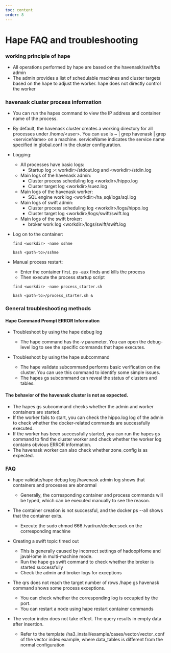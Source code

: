 ```yaml
---
toc: content
order: 8
---
```


# Hape FAQ and troubleshooting

### working principle of hape
* All operations performed by hape are based on the havenask/swift/bs admin
* The admin provides a list of schedulable machines and cluster targets based on the hape to adjust the worker. hape does not directly control the worker


### havenask cluster process information
* You can run the hapes command to view the IP address and container name of the process.
* By default, the havenask cluster creates a working directory for all processes under /home/\<user\>. You can use ls ~ | grep havenask | grep \<serviceName\> on a machine. serviceName indicates the service name specified in global.conf in the cluster configuration.
* Logging:
   * All processes have basic logs:
      * Startup log :\< workdir\>/stdout.log and \<workdir\>/stdin.log
   * Main logs of the havenask admin:
      * Cluster process scheduling log \<workdir\>/hippo.log
      * Cluster target log \<workdir\>/suez.log
   * Main logs of the havenask worker:
      * SQL engine work log \<workdir\>/ha_sql/logs/sql.log
   * Main logs of swift admin:
      * Cluster process scheduling log \<workdir\>/logs/hippo.log
      * Cluster target log \<workdir\>/logs/swift/swift.log
   * Main logs of the swift broker:
      * broker work log \<workdir\>/logs/swift/swift.log
* Log on to the container:
   ```
   find <workdir> -name sshme
   ```
   ```
   bash <path-to>/sshme
   ```

* Manual process restart:
   * Enter the container first. ps -aux finds and kills the process
   * Then execute the process startup script
   ```
   find <workdir> -name process_starter.sh
   ```

   ```
   bash <path-to>/process_starter.sh &
   ```


### General troubleshooting methods

#### Hape Command Prompt ERROR Information
* Troubleshoot by using the hape debug log
   * The hape command has the-v parameter. You can open the debug-level log to see the specific commands that hape executes.

* Troubleshoot by using the hape subcommand
   * The hape validate subcommand performs basic verification on the cluster. You can use this command to identify some simple issues.
   * The hapes gs subcommand can reveal the status of clusters and tables.


#### The behavior of the havenask cluster is not as expected.
* The hapes gs subcommand checks whether the admin and worker containers are started.
* If the worker fails to start, you can check the hippo.log log of the admin to check whether the docker-related commands are successfully executed.
* If the worker has been successfully started, you can run the hapes gs command to find the cluster worker and check whether the worker log contains obvious ERROR information.
* The havenask worker can also check whether zone_config is as expected.


### FAQ
* hape validate/hape debug log /havenask admin log shows that containers and processes are abnormal
   * Generally, the corresponding container and process commands will be typed, which can be executed manually to see the reason.

* The container creation is not successful, and the docker ps --all shows that the container exits.
   * Execute the sudo chmod 666 /var/run/docker.sock on the corresponding machine



* Creating a swift topic timed out
   * This is generally caused by incorrect settings of hadoopHome and javaHome in multi-machine mode.
   * Run the hape gs swift command to check whether the broker is started successfully
   * Check the admin and broker logs for exceptions

* The qrs does not reach the target number of rows /hape gs havenask command shows some process exceptions.
   * You can check whether the corresponding log is occupied by the port.
   * You can restart a node using hape restart container commands
* The vector index does not take effect. The query results in empty data after insertion.
   * Refer to the template /ha3_install/example/cases/vector/vector_conf of the vector index example, where data_tables is different from the normal configuration